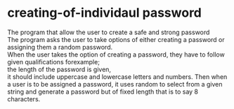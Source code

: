 # creating-of-individaul password
The program that allow the user to create a safe and strong password<br />
The program asks the user to take options of either creating a password or assigning them a random password.<br />
When the user takes the option of creating a password, they have to follow given qualifications forexample;<br />
the length of the password is given,<br />
it should include uppercase and lowercase letters and numbers.
Then when a user is to be assigned a password, it uses random to select from a given string and generate a password but of fixed length that is to say 8 characters.
